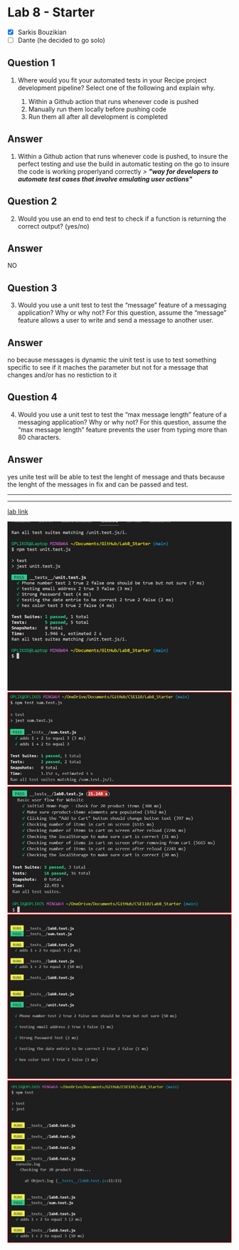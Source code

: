 # Lab 8 - Starter
 
 - [x] Sarkis Bouzikian
 - [ ] Dante (he decided to go solo)

## Question 1

1. Where would you fit your automated tests in your Recipe project development pipeline? Select one of the following and explain why.

   1. Within a Github action that runs whenever code is pushed 
   2. Manually run them locally before pushing code
   3. Run them all after all development is completed

## Answer

1. Within a Github action that runs whenever code is pushed, to insure the perfect testing and use the build in automatic testing on the go to insure the code is working properlyand correctly 
*> **"way for developers to automate test cases that involve emulating user actions"***

## Question 2

2. Would you use an end to end test to check if a function is returning the correct output? (yes/no)

## Answer

NO

## Question 3

3. Would you use a unit test to test the “message” feature of a messaging application? Why or why not? For this question, assume the “message” feature allows a user to write and send a message to another user.

## Answer

no because messages is dynamic the uinit test is use to test something specific to see if it maches the parameter but not for a message that changes and/or  has no restiction to it

## Question 4

4. Would you use a unit test to test the “max message length” feature of a messaging application? Why or why not? For this question, assume the “max message length” feature prevents the user from typing more than 80 characters.

## Answer

yes unite test will be able to test the lenght of message and thats because the lenght of the messages in fix and can be passed and test.


---
---



[lab link](https://oplikos.github.io/Lab8_Starter/)


![image](./screenshot/sc1.png)
![image](./screenshot/sc11.jpg)
![image](./screenshot/sc22.jpg)
![image](./screenshot/sc20.jpg)
![image](./screenshot/sc21.jpg)


